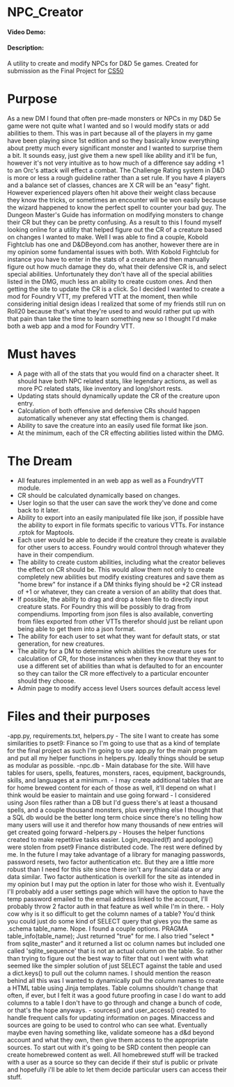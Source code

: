 # NPC_Creator
#### Video Demo:  <URL HERE>
#### Description:
A utility to create and modify NPCs for D&amp;D 5e games. Created for submission as the Final Project for [CS50](https://cs50.harvard.edu/x/2022/ "CS50 2022 welcome page")
  
# Purpose
As a new DM I found that often pre-made monsters or NPCs in my D&amp;D 5e game were not quite what I wanted and so I would modify stats or add abilities to them. This was in part because all of the players in my game have been playing since 1st edition and so they basically know everything about pretty much every significant monster and I wanted to surprise them a bit. It sounds easy, just give them a new spell like ability and it'll be fun, however it's not very intuitive as to how much of a difference say adding +1 to an Orc's attack will effect a combat. The Challenge Rating system in D&D is more or less a rough guideline rather than a set rule. If you have 4 players and a balance set of classes, chances are X CR will be an "easy" fight. However experienced players often hit above their weight class because they know the tricks, or sometimes an encounter will be won easily because the wizard happened to know the perfect spell to counter your bad guy. The Dungeon Master's Guide has information on modifying monsters to change their CR but they can be pretty confusing.  As a result to this I found myself looking online for a utility that helped figure out the CR of a creature based on changes I wanted to make. Well I was able to find a couple, Kobold Fightclub has one and D&DBeyond.com has another, however there are in my opinion some fundamental issues with both. With Kobold Fightclub for instance you have to enter in the stats of a creature and then manually figure out how much damage they do, what their defensive CR is, and select special abilities. Unfortunately they don't have all of the special abilities listed in the DMG, much less an ability to create custom ones. And then getting the site to update the CR is a click. So I decided I wanted to create a mod for Foundry VTT, my prefered VTT at the moment, then while considering initial design ideas I realized that some of my friends still run on Roll20 because that's what they're used to and would rather put up with that pain than take the time to learn something new so I thought I'd make both a web app and a mod for Foundry VTT. 

# Must haves
- A page with all of the stats that you would find on a character sheet. It should have both NPC related stats, like legendary actions, as well as more PC related stats, like inventory and long/short rests. 
- Updating stats should dynamically update the CR of the creature upon entry.
- Calculation of both offensive and defensive CRs should happen automatically whenever any stat effecting them is changed.
- Ability to save the creature into an easily used file format like json.
- At the minimum, each of the CR effecting abilities listed within the DMG.

# The Dream
- All features implemented in an web app as well as a FoundryVTT module. 
- CR should be calculated dynamically based on changes. 
- User login so that the user can save the work they've done and come back to it later.
- Ability to export into an easily manipulated file like json, if possible have the ability to export in file formats specific to various VTTs. For instance .rptok for Maptools.
- Each user would be able to decide if the creature they create is available for other users to access. Foundry would control through whatever they have in their compendium. 
- The ability to create custom abilities, including what the creator believes the effect on CR should be. This would allow them not only to create completely new abilities but modify existing creatures and save them as "home brew" for instance if a DM thinks flying should be +2 CR instead of +1 or whatever, they can create a version of an ability that does that. 
- If possible, the ability to drag and drop a token file to directly input creature stats.  For Foundry this will be possibly to drag from compendiums. Importing from json files is also available, converting from files exported from other VTTs therefor should just be reliant upon being able to get them into a json format. 
- The ability for each user to set what they want for default stats, or stat generation, for new creatures. 
- The ability for a DM to determine which abilities the creature uses for calculation of CR, for those instances when they know that they want to use a different set of abilities than what is defaulted to for an encounter so they can tailor the CR more effectively to a particular encounter should they choose. 
- Admin page to modify access level
    Users
    sources default access level

# Files and their purposes
-app.py, requirements.txt, helpers.py
    - The site I want to create has some similarities to pset9: Finance so I'm going to use that as a kind of template for the final project as such I'm going to use app.py for the main program and put all my helper functions in helpers.py. Ideally things should be setup as modular as possible.
-npc.db
    - Main database for the site. Will have tables for users, spells, features, monsters, races, equipment, backgrounds, skills, and languages at a minimum.
    - I may create additional tables that are for home brewed content for each of those as well, it'll depend on what I think would be easier to maintain and use going forward
    - I considered using Json files rather than a DB but I'd guess there's at least a thousand spells, and a couple thousand monsters, plus everything else I thought that a SQL db would be the better long term choice since there's no telling how many users will use it and therefor how many thousands of new entries will get created going forward
-helpers.py
    - Houses the helper functions created to make repetitive tasks easier. Login_required(f) and apology() were stolen from pset9 Finance distributed code. The rest were defined by me. In the future I  may take advantage of a library for managing passwords, password resets, two factor authentication etc. But they are a little more robust than I need for this site since there isn't any financial data or any data similar.  Two factor authentication is overkill for the site as intended in my opinion but I may put the option in later for those who wish it. Eventually I'll probably add a user settings page which will have the option to have the temp password emailed to the email address linked to the account, I'll probably throw 2 factor auth in that feature as well while I'm in there.
    - Holy cow why is it so difficult to get the column names of a table? You'd think you could just do some kind of SELECT query that gives you the same as .schema table_name. Nope. I found a couple options. PRAGMA table_info(table_name); Just returned "true" for me. I also tried "select * from sqlite_master" and it returned a list oc column names but included one called 'sqlite_sequence' that is not an actual column on the table. So rather than trying to figure out the best way to filter that out I went with what seemed like the simpler solution of just SELECT against the table and used a dict.keys() to pull out the column names. I should mention the reason behind all this was I wanted to dynamically pull the column names to create a HTML table using Jinja templates. Table columns shouldn't change that often, if ever, but I felt it was a good future proofing in case I do want to add columns to a table I don't have to go through and change a bunch of code, or that's the hope anyways.
    - sources() and user_access() created to handle frequent calls for updating information on pages. Minaccess and sources are going to be used to control who can see what. Eventually maybe even having something like, validate someone has a d&d beyond account and what they own, then give them access to the appropriate sources. To start out with it's going to be SRD content then people can create homebrewed content as well. All homebrewed stuff will be tracked with a user as a source so they can decide if their stuf is public or private and hopefully i'll be able to let them decide particular users can access their stuff.
